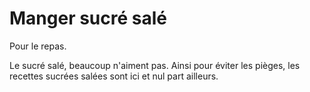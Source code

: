 # Manger sucré salé

Pour le repas.

Le sucré salé, beaucoup n'aiment pas.
Ainsi pour éviter les pièges, les recettes sucrées salées sont ici et nul part ailleurs.
